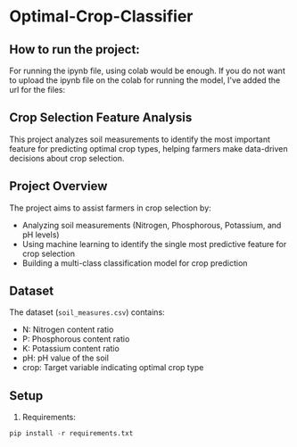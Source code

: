 # Optimal-Crop-Classifier
## How to run the project:
For running the ipynb file, using colab would be enough. If you do not want to upload the ipynb file on the colab for running the model, I've added the url for the files:

## Crop Selection Feature Analysis

This project analyzes soil measurements to identify the most important feature for predicting optimal crop types, helping farmers make data-driven decisions about crop selection.

## Project Overview
The project aims to assist farmers in crop selection by:
- Analyzing soil measurements (Nitrogen, Phosphorous, Potassium, and pH levels)
- Using machine learning to identify the single most predictive feature for crop selection
- Building a multi-class classification model for crop prediction

## Dataset
The dataset (`soil_measures.csv`) contains:
- N: Nitrogen content ratio
- P: Phosphorous content ratio
- K: Potassium content ratio
- pH: pH value of the soil
- crop: Target variable indicating optimal crop type

## Setup
1. Requirements:
```python
pip install -r requirements.txt